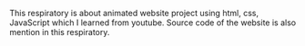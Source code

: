 This respiratory is about animated website project using html, css, JavaScript which I learned from youtube. Source code of the website is also mention in this respiratory.
